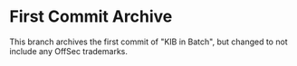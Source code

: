 # First Commit Archive

This branch archives the first commit of "KIB in Batch", but changed to not include any OffSec trademarks.
